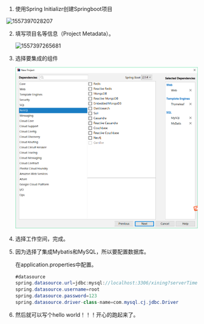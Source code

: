 1. 使用Spring Initializr创建Springboot项目

![1557397028207](C:\Users\admin\AppData\Roaming\Typora\typora-user-images\1557397028207.png)

2. 填写项目名等信息（Project Metadata）。

   ![1557397265681](C:\Users\admin\AppData\Roaming\Typora\typora-user-images\1557397265681.png)

3. 选择要集成的组件

   ![1557397365708](springboot\3.png)

4. 选择工作空间，完成。

5. 因为选择了集成Mybatis和MySQL，所以要配置数据库。

   在application.properties中配置。

   ```java
   #datasource
   spring.datasource.url=jdbc:mysql://localhost:3306/xining?serverTimezone=UTC&useUnicode=true&characterEncoding=utf-8&useSSL=true
   spring.datasource.username=root
   spring.datasource.password=123
   spring.datasource.driver-class-name=com.mysql.cj.jdbc.Driver
   ```

6. 然后就可以写个hello world！！！开心的跑起来了。







